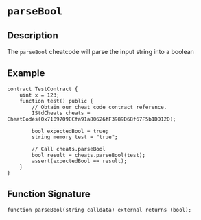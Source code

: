 # `parseBool`

## Description
The `parseBool` cheatcode will parse the input string into a boolean

## Example
```solidity
contract TestContract {
    uint x = 123;
    function test() public {
        // Obtain our cheat code contract reference.
        IStdCheats cheats = CheatCodes(0x7109709ECfa91a80626fF3989D68f67F5b1DD12D);
        
        bool expectedBool = true;
        string memory test = "true";

        // Call cheats.parseBool
        bool result = cheats.parseBool(test);
        assert(expectedBool == result);
    }
}
```

## Function Signature
```solidity
function parseBool(string calldata) external returns (bool);
```